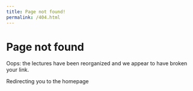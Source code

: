 ```yaml
---
title: Page not found!
permalink: /404.html
---
```


# Page not found

Oops: the lectures have been reorganized and we appear to have broken your link.

<p class="loading">Redirecting you to the homepage</p>

<br>

<script>
    var timer = setTimeout(function() {
        //window.location='/'
        window.location='https://python-programming.quantecon.org' + window.location.pathname;
    }, 3000);
</script>